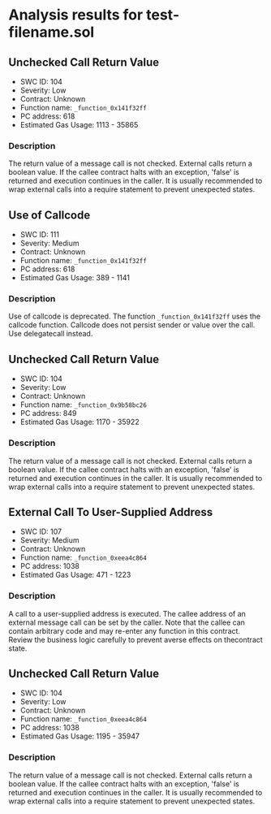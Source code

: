 # Analysis results for test-filename.sol

## Unchecked Call Return Value
- SWC ID: 104
- Severity: Low
- Contract: Unknown
- Function name: `_function_0x141f32ff`
- PC address: 618
- Estimated Gas Usage: 1113 - 35865

### Description

The return value of a message call is not checked.
External calls return a boolean value. If the callee contract halts with an exception, 'false' is returned and execution continues in the caller. It is usually recommended to wrap external calls into a require statement to prevent unexpected states.

## Use of Callcode
- SWC ID: 111
- Severity: Medium
- Contract: Unknown
- Function name: `_function_0x141f32ff`
- PC address: 618
- Estimated Gas Usage: 389 - 1141

### Description

Use of callcode is deprecated.
The function `_function_0x141f32ff` uses the callcode function. Callcode does not persist sender or value over the call. Use delegatecall instead.

## Unchecked Call Return Value
- SWC ID: 104
- Severity: Low
- Contract: Unknown
- Function name: `_function_0x9b58bc26`
- PC address: 849
- Estimated Gas Usage: 1170 - 35922

### Description

The return value of a message call is not checked.
External calls return a boolean value. If the callee contract halts with an exception, 'false' is returned and execution continues in the caller. It is usually recommended to wrap external calls into a require statement to prevent unexpected states.

## External Call To User-Supplied Address
- SWC ID: 107
- Severity: Medium
- Contract: Unknown
- Function name: `_function_0xeea4c864`
- PC address: 1038
- Estimated Gas Usage: 471 - 1223

### Description

A call to a user-supplied address is executed.
The callee address of an external message call can be set by the caller. Note that the callee can contain arbitrary code and may re-enter any function in this contract. Review the business logic carefully to prevent averse effects on thecontract state.

## Unchecked Call Return Value
- SWC ID: 104
- Severity: Low
- Contract: Unknown
- Function name: `_function_0xeea4c864`
- PC address: 1038
- Estimated Gas Usage: 1195 - 35947

### Description

The return value of a message call is not checked.
External calls return a boolean value. If the callee contract halts with an exception, 'false' is returned and execution continues in the caller. It is usually recommended to wrap external calls into a require statement to prevent unexpected states.
